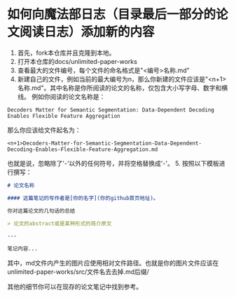 # 如何向魔法部日志（目录最后一部分的论文阅读日志）添加新的内容
1. 首先，fork本仓库并且克隆到本地。
2. 打开本仓库的docs/unlimited-paper-works
3. 查看最大的文件编号，每个文件的命名格式是"<编号>名称.md"
4. 新建自己的文件，例如当前的最大编号为n，那么你新建的文件应该是"<n+1>名称.md"。其中名称是你所阅读的论文的名称，仅包含大小写字母、数字和横线。
    例如你阅读的论文名称是：
  ```
  Decoders Matter for Semantic Segmentation: Data-Dependent Decoding Enables Flexible Feature Aggregation
  ```
  那么你应该给文件起名为：
  ```
  <n+1>Decoders-Matter-for-Semantic-Segmentation-Data-Dependent-Decoding-Enables-Flexible-Feature-Aggregation.md
  ```
  也就是说，忽略除了'-'以外的任何符号，并将空格替换成'-'。
5. 按照以下模板进行撰写：
  ```md
  # 论文名称
  
  #### 这篇笔记的写作者是[你的名字](你的github首页地址)。
  
  你对这篇论文的几句话的总结
  
  > 论文的abstract或是某种形式的简介原文
  
  ---
  
  笔记内容...
  
  ```
  其中，md文件内产生的图片应使用相对文件路径。也就是你的图片文件应该在unlimited-paper-works/src/文件名去去掉.md后缀/

其他的细节你可以在现存的论文笔记中找到参考。